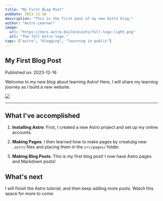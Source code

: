 ```yaml
---
title: "My First BLog Post"
pubDate: 2023-12-16
description: "This is the first post of my new Astro blog."
author: "Astro Learner"
image:
  url: "https://docs.astro.build/assets/full-logo-light.png"
  alt: "The full Astro logo."
tags: ["astro", "blogging", "learning in public"]
---
```


<link rel="stylesheet" href="styles.css">
<article class="m-2 prose">

# My First Blog Post

Published on: 2023-12-16

Welcome to my _new blog_ about learning Astro! Here, I will share my learning journey as I build a new website.

<div class="flex justify-center">
  <image class="w-[500px]" src="/post1.svg">
</div>

---

## What I've accomplished

1. **Installing Astro**: First, I created a new Astro project and set up my online accounts.

2. **Making Pages**: I then learned how to make pages by creatubg new `.astro` files and placing them in the `src/pages/` folder.

3. **Making Blog Posts**: This is my first blog post! I now have Astro pages and Markdown posts!

## What's next

I will finish the Astro tutorial, and then keep adding more posts. Watch this space for more to come.

</article>
